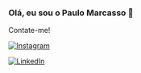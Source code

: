 ### Olá, eu sou o Paulo Marcasso 🚀

Contate-me!

[![Instagram](https://img.shields.io/badge/Instagram-E4405F?style=for-the-badge&logo=instagram&logoColor=white)](https://www.instagram.com/marcassoph/)

[![LinkedIn](https://img.shields.io/badge/LinkedIn-0077B5?style=for-the-badge&logo=linkedin&logoColor=white)](https://www.linkedin.com/in/paulo-henrique-marcasso-32873b1a5/)
